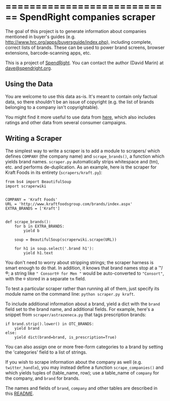 <!-- -*- coding: utf-8 -*- -->
============================
SpendRight companies scraper
============================

The goal of this project is to generate information about companies mentioned
in buyer's guides (e.g. http://www.hrc.org/apps/buyersguide/index.php),
including complete, correct lists of brands. These can be used to power
brand screens, browser extensions, barcode-scanning apps, etc.

This is a project of [SpendRight](http://spendright.org). You can contact
the author (David Marin) at dave@spendright.org.

Using the Data
--------------

You are welcome to use this data as-is. It's meant to contain only factual
data, so there shouldn't be an issue of copyright (e.g. the list of brands
belonging to a company isn't copyrightable).

You might find it more useful to use data from
[here](https://morph.io/spendright-scrapers/everything), which also includes
ratings and other data from several consumer campaigns.

Writing a Scraper
-----------------

The simplest way to write a scraper is to add a module to scrapers/ which
defines `COMPANY` (the company name) and `scrape_brands()`, a function which
yields brand names. `scraper.py` automatically strips whitespace and (tm), etc.
and performs de-duplication. As an example, here is the scraper for
Kraft Foods in its entirety (`scrapers/kraft.py`):


    from bs4 import BeautifulSoup
    import scraperwiki


    COMPANY = 'Kraft Foods'
    URL = 'http://www.kraftfoodsgroup.com/brands/index.aspx'
    EXTRA_BRANDS = ['Kraft']


    def scrape_brands():
        for b in EXTRA_BRANDS:
            yield b

        soup = BeautifulSoup(scraperwiki.scrape(URL))

        for h1 in soup.select('.brand h1'):
            yield h1.text

You don't need to worry about stripping strings; the scraper harness is
smart enough to do that. In addition, it knows that brand names stop at
a ™/®; a string like `" Consort® for Men "` would be auto-converted to
`"Consort"`, with the `®` stored in a separate `tm` field.

To test a particular scraper rather than running all of them, just specify
its module name on the command line: `python scraper.py kraft`.

To include additional information about a brand, yield a dict with the
`brand` field set to the brand name, and additional fields. For example,
here's a snippet from `scraper/astrazeneca.py` that tags prescription brands:

    if brand.strip().lower() in OTC_BRANDS:
        yield brand
    else:
        yield dict(brand=brand, is_prescription=True)

You can also assign one or more free-form categories to a brand by setting
the 'categories' field to a list of strings.

If you wish to scrape information about the company as well (e.g.
`twitter_handle`), you may instead define a function `scrape_companies()`
and which yields tuples of (table_name, row); use a table_name of `company`
for the company, and `brand` for brands.

The names and fields of `brand`, `company` and other tables are described in this [README](https://github.com/spendright-scrapers/everything/blob/master/README.md).
